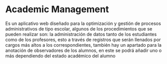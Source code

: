 # Academic Management 
Es un aplicativo web diseñado para la optimización y gestión de procesos administrativos de tipo escolar, algunos de los procedimientos que se pueden realizar son: la administración de datos tanto de los estudiantes como de los profesores, esto a través de registros que serán llenados por cargos más altos a los correspondientes, también hay un apartado para la anotación de observadores de los alumnos, en este se podrá añadir uno o más dependiendo del estado académico del alumno
